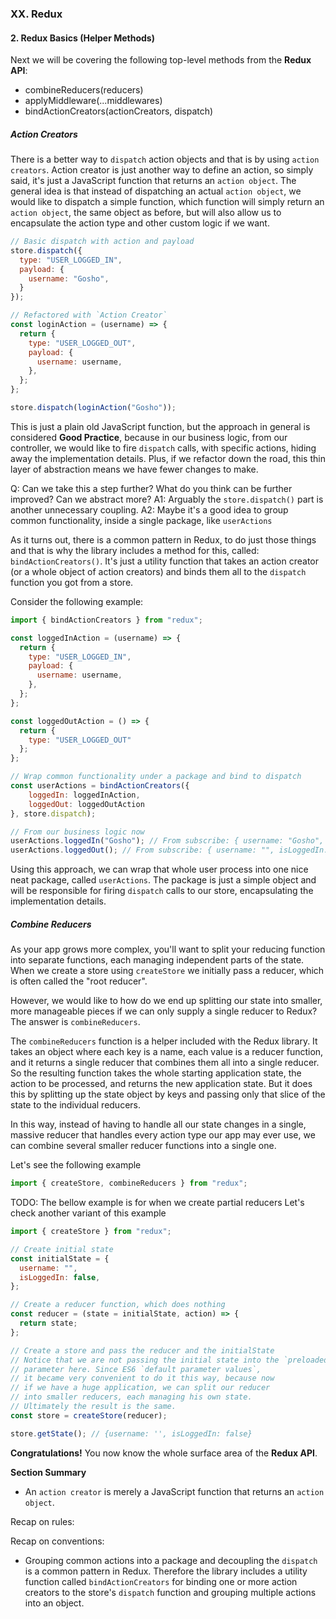 
### XX. Redux
#### 2. Redux Basics (Helper Methods)
Next we will be covering the following top-level methods from the **Redux API**:
- combineReducers(reducers)
- applyMiddleware(...middlewares)
- bindActionCreators(actionCreators, dispatch)

##### Action Creators
There is a better way to `dispatch` action objects and that is by using `action creators`. Action creator is just another way to define an action, so simply said, it's just a JavaScript function that returns an `action object`. The general idea is that instead of dispatching an actual `action object`, we would like to dispatch a simple function, which function will simply return an `action object`, the same object as before, but will also allow us to encapsulate the action type and other custom logic if we want.

```js
// Basic dispatch with action and payload
store.dispatch({
  type: "USER_LOGGED_IN",
  payload: {
    username: "Gosho",
  }
});

// Refactored with `Action Creator`
const loginAction = (username) => {
  return {
    type: "USER_LOGGED_OUT",
    payload: {
      username: username,
    },
  };
};

store.dispatch(loginAction("Gosho"));
```

This is just a plain old JavaScript function, but the approach in general is considered **Good Practice**, because in our business logic, from our controller, we would like to fire `dispatch` calls, with specific actions, hiding away the implementation details. Plus, if we refactor down the road, this thin layer of abstraction means we have fewer changes to make.

Q: Can we take this a step further? What do you think can be further improved? Can we abstract more?
A1: Arguably the `store.dispatch()` part is another unnecessary coupling.
A2: Maybe it's a good idea to group common functionality, inside a single package, like `userActions`

As it turns out, there is a common pattern in Redux, to do just those things and that is why the library includes a method for this, called: `bindActionCreators()`. It's just a utility function that takes an action creator (or a whole object of action creators) and binds them all to the `dispatch` function you got from a store.

Consider the following example:
```js
import { bindActionCreators } from "redux";

const loggedInAction = (username) => {
  return {
    type: "USER_LOGGED_IN",
    payload: {
      username: username,
    },
  };
};

const loggedOutAction = () => {
  return {
    type: "USER_LOGGED_OUT"
  };
};

// Wrap common functionality under a package and bind to dispatch
const userActions = bindActionCreators({
    loggedIn: loggedInAction,
    loggedOut: loggedOutAction
}, store.dispatch);

// From our business logic now
userActions.loggedIn("Gosho"); // From subscribe: { username: "Gosho", isLoggedIn: true }
userActions.loggedOut(); // From subscribe: { username: "", isLoggedIn: false }
```
Using this approach, we can wrap that whole user process into one nice neat package, called `userActions`. The package is just a simple object and will be responsible for firing `dispatch` calls to our store, encapsulating the implementation details.

##### Combine Reducers
As your app grows more complex, you'll want to split your reducing function into separate functions, each managing independent parts of the state. When we create a store using `createStore` we initially pass a reducer, which is often called the "root reducer".

However, we would like to how do we end up splitting our state into smaller, more manageable pieces if we can only supply a single reducer to Redux? The answer is `combineReducers`.

The `combineReducers` function is a helper included with the Redux library. It takes an object where each key is a name, each value is a reducer function, and it returns a single reducer that combines them all into a single reducer. So the resulting function takes the whole starting application state, the action to be processed, and returns the new application state. But it does this by splitting up the state object by keys and passing only that slice of the state to the individual reducers.

In this way, instead of having to handle all our state changes in a single, massive reducer that handles every action type our app may ever use, we can combine several smaller reducer functions into a single one.

Let's see the following example
```js
import { createStore, combineReducers } from "redux";

```

TODO: The bellow example is for when we create partial reducers
Let's check another variant of this example

```js
import { createStore } from "redux";

// Create initial state
const initialState = {
  username: "",
  isLoggedIn: false,
};

// Create a reducer function, which does nothing
const reducer = (state = initialState, action) => {
  return state;
};

// Create a store and pass the reducer and the initialState
// Notice that we are not passing the initial state into the `preloadedState`
// parameter here. Since ES6 `default parameter values`,
// it became very convenient to do it this way, because now
// if we have a huge application, we can split our reducer
// into smaller reducers, each managing his own state.
// Ultimately the result is the same.
const store = createStore(reducer);

store.getState(); // {username: '', isLoggedIn: false}
```


**Congratulations!**
You now know the whole surface area of the **Redux API**.

**Section Summary**
- An `action creator` is merely a JavaScript function that returns an `action object`.

Recap on rules:

Recap on conventions:
- Grouping common actions into a package and decoupling the `dispatch` is a common pattern in Redux. Therefore the library includes a utility function called `bindActionCreators` for binding one or more action creators to the store's `dispatch` function and grouping multiple actions into an object.